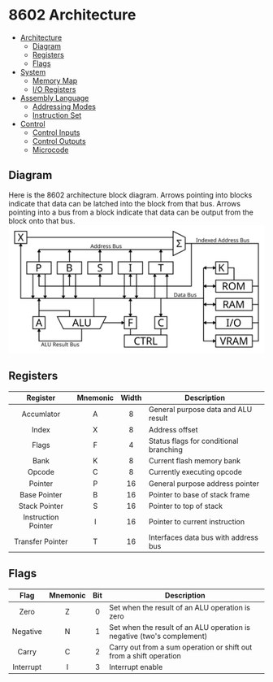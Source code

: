 # 8602 Architecture
- [Architecture](./arch.md)
	- [Diagram](./arch.md#diagram)
	- [Registers](./arch.md#regs)
	- [Flags](./arch.md#flags)
- [System](./system.md)
	- [Memory Map](./system.md#map)
	- [I/O Registers](./system.md#io)
- [Assembly Language](./assembly.md)
	- [Addressing Modes](./assembly.md#modes)
	- [Instruction Set](./assembly.md#set)
- [Control](./control.md)
	- [Control Inputs](./control.md#inputs)
	- [Control Outputs](./control.md#outputs)
	- [Microcode](./control.md#micro)

<a name="diagram"></a>
## Diagram
Here is the 8602 architecture block diagram. Arrows pointing into blocks indicate that data can be latched into the block from that bus. Arrows pointing into a bus from a block indicate that data can be output from the block onto that bus.
![8602 Architecture Block Diagram](./res/arch-diagram.svg)

<a name="regs"></a>
## Registers
| Register            | Mnemonic | Width | Description                            |
| :------:            | :------: | :---: | -----------                            |
| Accumlator          | A        | 8     | General purpose data and ALU result    |
| Index               | X        | 8     | Address offset                         |
| Flags               | F        | 4     | Status flags for conditional branching |
| Bank                | K        | 8     | Current flash memory bank              |
| Opcode              | C        | 8     | Currently executing opcode             |
| Pointer             | P        | 16    | General purpose address pointer        |
| Base Pointer        | B        | 16    | Pointer to base of stack frame         |
| Stack Pointer       | S        | 16    | Pointer to top of stack                |
| Instruction Pointer | I        | 16    | Pointer to current instruction         |
| Transfer Pointer    | T        | 16    | Interfaces data bus with address bus   |

<a name="flags"></a>
## Flags
| Flag      | Mnemonic | Bit | Description
| :--:      | :------: | :-: | -----------                                                            |
| Zero      | Z        | 0   | Set when the result of an ALU operation is zero                        |
| Negative  | N        | 1   | Set when the result of an ALU operation is negative (two's complement) |
| Carry     | C        | 2   | Carry out from a sum operation or shift out from a shift operation     |
| Interrupt | I        | 3   | Interrupt enable                                                       |

